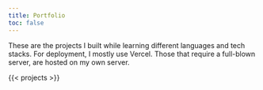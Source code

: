 ```yaml
---
title: Portfolio
toc: false
---
```


These are the projects I built while learning different languages and tech
stacks. For deployment, I mostly use Vercel. Those that require a full-blown
server, are hosted on my own server.

{{< projects >}}
